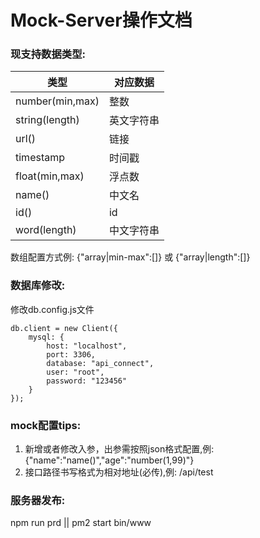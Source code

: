 # Mock-Server操作文档

### 现支持数据类型:
| 类型  |  对应数据 |
| --- | --- |
| number(min,max) | 整数 |
| string(length) | 英文字符串 |
| url() | 链接 |
| timestamp | 时间戳 |
| float(min,max) | 浮点数 |
| name() | 中文名 |
| id() | id |
| word(length) | 中文字符串 |

数组配置方式例: 
 {"array|min-max":[]} 或 {"array|length":[]}

### 数据库修改:
修改db.config.js文件

```
db.client = new Client({
    mysql: {
        host: "localhost",
        port: 3306,
        database: "api_connect",
        user: "root",
        password: "123456"
    }
});
```
### mock配置tips:
1. 新增或者修改入参，出参需按照json格式配置,例: {"name":"name()","age":"number(1,99)"}
2. 接口路径书写格式为相对地址(必传),例: /api/test

### 服务器发布:
 npm run prd || pm2 start bin/www